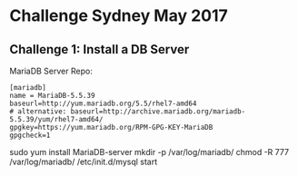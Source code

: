 # Challenge Sydney May 2017
## Challenge 1: Install a DB Server

MariaDB Server Repo:
```
[mariadb]
name = MariaDB-5.5.39
baseurl=http://yum.mariadb.org/5.5/rhel7-amd64
# alternative: baseurl=http://archive.mariadb.org/mariadb-5.5.39/yum/rhel7-amd64/
gpgkey=https://yum.mariadb.org/RPM-GPG-KEY-MariaDB
gpgcheck=1
```

sudo yum install MariaDB-server
mkdir -p /var/log/mariadb/
chmod -R 777 /var/log/mariadb/
/etc/init.d/mysql start